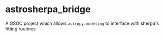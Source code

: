 # astrosherpa_bridge
A GSOC project which allows `astropy.modeling` to interface with sherpa's fitting routines
